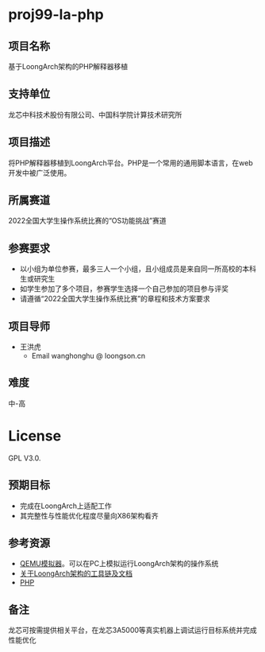 # proj99-la-php

## 项目名称

基于LoongArch架构的PHP解释器移植

## 支持单位

龙芯中科技术股份有限公司、中国科学院计算技术研究所

## 项目描述

将PHP解释器移植到LoongArch平台。PHP是一个常用的通用脚本语言，在web开发中被广泛使用。

## 所属赛道

2022全国大学生操作系统比赛的“OS功能挑战”赛道

## 参赛要求

* 以小组为单位参赛，最多三人一个小组，且小组成员是来自同一所高校的本科生或研究生
* 如学生参加了多个项目，参赛学生选择一个自己参加的项目参与评奖
* 请遵循“2022全国大学生操作系统比赛”的章程和技术方案要求

## 项目导师

* 王洪虎
    - Email  wanghonghu @ loongson.cn

## 难度

中-高

# License

GPL V3.0.

## 预期目标

* 完成在LoongArch上适配工作
* 其完整性与性能优化程度尽量向X86架构看齐

## 参考资源

* [QEMU模拟器](https://github.com/yangxiaojuan-loongson/qemu/blob/tcg-dev/target/loongarch/README)。可以在PC上模拟运行LoongArch架构的操作系统
* [关于LoongArch架构的工具链及文档](https://github.com/loongson)
* [PHP](https://github.com/php/php-src)

## 备注

龙芯可按需提供相关平台，在龙芯3A5000等真实机器上调试运行目标系统并完成性能优化

